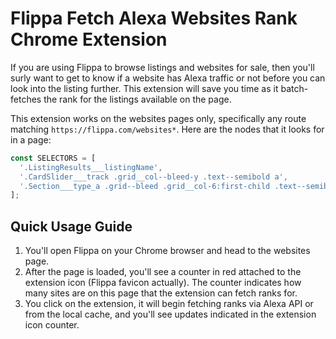 # Flippa Fetch Alexa Websites Rank Chrome Extension

If you are using Flippa to browse listings and websites for sale, then you'll surly want to get to know if a website has Alexa traffic or not before you can look into the listing further. This extension will save you time as it batch-fetches the rank for the listings available on the page.

This extension works on the websites pages only, specifically any route matching `https://flippa.com/websites*`. Here are the nodes that it looks for in a page:

```js
const SELECTORS = [
  '.ListingResults___listingName',
  '.CardSlider___track .grid__col--bleed-y .text--semibold a',
  '.Section___type_a .grid--bleed .grid__col-6:first-child .text--semibold',
];
```

## Quick Usage Guide

1. You'll open Flippa on your Chrome browser and head to the websites page.
2. After the page is loaded, you'll see a counter in red attached to the extension icon (Flippa favicon actually). The counter indicates how many sites are on this page that the extension can fetch ranks for.
3. You click on the extension, it will begin fetching ranks via Alexa API or from the local cache, and you'll see updates indicated in the extension icon counter.
